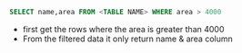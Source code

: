 
```sql 
SELECT name,area FROM <TABLE NAME> WHERE area > 4000
```

- first get the rows where the area is greater than 4000
- From the filtered data it only return name & area column
